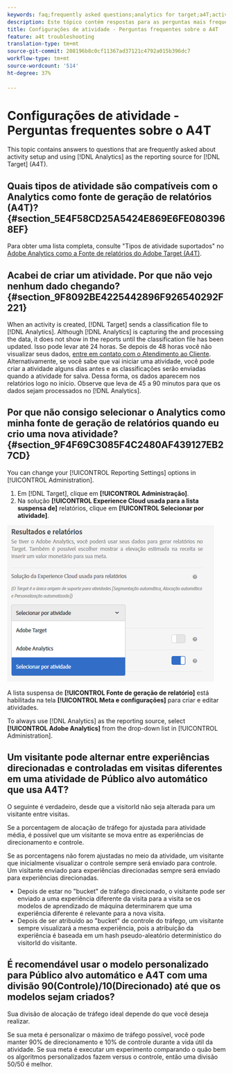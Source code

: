 ```yaml
---
keywords: faq;frequently asked questions;analytics for target;a4T;activity setup
description: Este tópico contém respostas para as perguntas mais frequentes sobre a configuração de atividades e o uso do Analytics como origem de geração de relatórios para o Target (A4T).
title: Configurações de atividade - Perguntas frequentes sobre o A4T
feature: a4t troubleshooting
translation-type: tm+mt
source-git-commit: 208196b8c0cf11367ad37121c4792a015b396dc7
workflow-type: tm+mt
source-wordcount: '514'
ht-degree: 37%

---
```



# Configurações de atividade - Perguntas frequentes sobre o A4T

This topic contains answers to questions that are frequently asked about activity setup and using [!DNL Analytics] as the reporting source for [!DNL Target] (A4T).

## Quais tipos de atividade são compatíveis com o Analytics como fonte de geração de relatórios (A4T)? {#section_5E4F58CD25A5424E869E6FE0803968EF}

Para obter uma lista completa, consulte &quot;Tipos de atividade suportados&quot; no [Adobe Analytics como a Fonte de relatórios do Adobe Target (A4T)](/help/c-integrating-target-with-mac/a4t/a4t.md#concept_7540C8C04259434AB6EE33B09F47A1DE).

## Acabei de criar um atividade. Por que não vejo nenhum dado chegando?  {#section_9F8092BE4225442896F926540292F221}

When an activity is created, [!DNL Target] sends a classification file to [!DNL Analytics]. Although [!DNL Analytics] is capturing the and processing the data, it does not show in the reports until the classification file has been updated. Isso pode levar até 24 horas. Se depois de 48 horas você não visualizar seus dados, [entre em contato com o Atendimento ao Cliente](/help/cmp-resources-and-contact-information.md#reference_ACA3391A00EF467B87930A450050077C). Alternativamente, se você sabe que vai iniciar uma atividade, você pode criar a atividade alguns dias antes e as classificações serão enviadas quando a atividade for salva. Dessa forma, os dados aparecem nos relatórios logo no início. Observe que leva de 45 a 90 minutos para que os dados sejam processados no [!DNL Analytics].

## Por que não consigo selecionar o Analytics como minha fonte de geração de relatórios quando eu crio uma nova atividade?  {#section_9F4F69C3085F4C2480AF439127EB27CD}

You can change your [!UICONTROL Reporting Settings] options in [!UICONTROL Administration].

1. Em [!DNL Target], clique em **[!UICONTROL Administração]**.
1. Na solução **[!UICONTROL Experience Cloud usada para a lista suspensa de]** relatórios, clique em **[!UICONTROL Selecionar por atividade]**.

![](assets/select-per-activity.png)

A lista suspensa de **[!UICONTROL Fonte de geração de relatório]** está habilitada na tela **[!UICONTROL Meta e configurações]** para criar e editar atividades.

To always use [!DNL Analytics] as the reporting source, select **[!UICONTROL Adobe Analytics]** from the drop-down list in [!UICONTROL Administration].

## Um visitante pode alternar entre experiências direcionadas e controladas em visitas diferentes em uma atividade de Público alvo automático que usa A4T?

O seguinte é verdadeiro, desde que a visitorId não seja alterada para um visitante entre visitas.

Se a porcentagem de alocação de tráfego for ajustada para atividade média, é possível que um visitante se mova entre as experiências de direcionamento e controle.

Se as porcentagens não forem ajustadas no meio da atividade, um visitante que inicialmente visualizar o controle sempre será enviado para controle. Um visitante enviado para experiências direcionadas sempre será enviado para experiências direcionadas.

* Depois de estar no &quot;bucket&quot; de tráfego direcionado, o visitante pode ser enviado a uma experiência diferente da visita para a visita se os modelos de aprendizado de máquina determinarem que uma experiência diferente é relevante para a nova visita.
* Depois de ser atribuído ao &quot;bucket&quot; de controle do tráfego, um visitante sempre visualizará a mesma experiência, pois a atribuição da experiência é baseada em um hash pseudo-aleatório determinístico do visitorId do visitante.

## É recomendável usar o modelo personalizado para Público alvo automático e A4T com uma divisão 90(Controle)/10(Direcionado) até que os modelos sejam criados?

Sua divisão de alocação de tráfego ideal depende do que você deseja realizar.

Se sua meta é personalizar o máximo de tráfego possível, você pode manter 90% de direcionamento e 10% de controle durante a vida útil da atividade. Se sua meta é executar um experimento comparando o quão bem os algoritmos personalizados fazem versus o controle, então uma divisão 50/50 é melhor.

